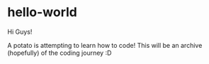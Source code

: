 # hello-world
Hi Guys!

A potato is attempting to learn how to code!
This will be an archive (hopefully) of the coding journey :D
